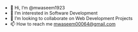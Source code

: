 - 👋 Hi, I’m @mwaseem1923
- 👀 I’m interested in Software Development
- 💞️ I’m looking to collaborate on Web Development Projects
- 📫 How to reach me mwaseem00064@gmail.com

<!---
mwaseem1923/mwaseem1923 is a ✨ special ✨ repository because its `README.md` (this file) appears on your GitHub profile.
You can click the Preview link to take a look at your changes.
--->
